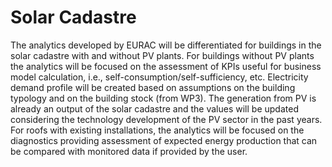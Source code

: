 # Solar Cadastre

The analytics developed by EURAC will be differentiated for buildings in the solar cadastre with and without PV plants. For buildings without PV plants the analytics will be focused on the assessment of KPIs useful for business model calculation, i.e., self-consumption/self-sufficiency, etc. Electricity demand profile will be created based on assumptions on the building typology and on the building stock (from WP3). The generation from PV is already an output of the solar cadastre and the values will be updated considering the technology development of the PV sector in the past years. For roofs with existing installations, the analytics will be focused on the diagnostics providing assessment of expected energy production that can be compared with monitored data if provided by the user.
